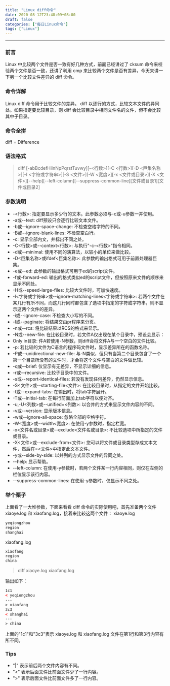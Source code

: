 ```yaml
---
title: "Linux diff命令"
date: 2020-08-12T23:48:09+08:00
draft: false
categories: ["每日Linux命令"]
tags: ["Linux"]
---
```


---

### 前言

Linux 中比较两个文件是否一致有好几种方式，前面已经讲过了 cksum 命令来校验两个文件是否一致，还讲了利用 cmp 来比较两个文件是否有差异，今天来讲一下另一个比较文件差异的 diff 命令。

### 命令详解

Linux diff 命令用于比较文件的差异。
diff 以逐行的方式，比较文本文件的异同处。如果指定要比较目录，则 diff 会比较目录中相同文件名的文件，但不会比较其中子目录。

### 命令全拼

diff = Difference

### 语法格式

> diff [-abBcdefHilnNpPqrstTuvwy][-<行数>][-C <行数>][-D <巨集名称>][-I <字符或字符串>][-S <文件>][-W <宽度>][-x <文件或目录>][-X <文件>][--help][--left-column][--suppress-common-line][文件或目录1][文件或目录2]

### 参数说明

- -<行数>: 指定要显示多少行的文本。此参数必须与-c或-u参数一并使用。
- -a或--text: diff预设只会逐行比较文本文件。
- -b或--ignore-space-change: 不检查空格字符的不同。
- -B或--ignore-blank-lines: 不检查空白行。
- -c: 显示全部内文，并标出不同之处。
- -C<行数>或--context<行数>: 与执行"-c-<行数>"指令相同。
- -d或--minimal: 使用不同的演算法，以较小的单位来做比较。
- -D<巨集名称>或ifdef<巨集名称>: 此参数的输出格式可用于前置处理器巨集。
- -e或--ed: 此参数的输出格式可用于ed的script文件。
- -f或-forward-ed: 输出的格式类似ed的script文件，但按照原来文件的顺序来显示不同处。
- -H或--speed-large-files: 比较大文件时，可加快速度。
- -l<字符或字符串>或--ignore-matching-lines<字符或字符串>: 若两个文件在某几行有所不同，而这几行同时都包含了选项中指定的字符或字符串，则不显示这两个文件的差异。
- -i或--ignore-case: 不检查大小写的不同。
- -l或--paginate: 将结果交由pr程序来分页。
- -n或--rcs: 将比较结果以RCS的格式来显示。
- -N或--new-file: 在比较目录时，若文件A仅出现在某个目录中，预设会显示：
- Only in目录: 件A若使用-N参数，则diff会将文件A与一个空白的文件比较。
- -p: 若比较的文件为C语言的程序码文件时，显示差异所在的函数名称。
- -P或--unidirectional-new-file: 与-N类似，但只有当第二个目录包含了一个第一个目录所没有的文件时，才会将这个文件与空白的文件做比较。
- -q或--brief: 仅显示有无差异，不显示详细的信息。
- -r或--recursive: 比较子目录中的文件。
- -s或--report-identical-files: 若没有发现任何差异，仍然显示信息。
- -S<文件>或--starting-file<文件>: 在比较目录时，从指定的文件开始比较。
- -t或--expand-tabs: 在输出时，将tab字符展开。
- -T或--initial-tab: 在每行前面加上tab字符以便对齐。
- -u,-U<列数>或--unified=<列数>: 以合并的方式来显示文件内容的不同。
- -v或--version: 显示版本信息。
- -w或--ignore-all-space: 忽略全部的空格字符。
- -W<宽度>或--width<宽度>: 在使用-y参数时，指定栏宽。
- -x<文件名或目录>或--exclude<文件名或目录>: 不比较选项中所指定的文件或目录。
- -X<文件>或--exclude-from<文件>: 您可以将文件或目录类型存成文本文件，然后在=<文件>中指定此文本文件。
- -y或--side-by-side: 以并列的方式显示文件的异同之处。
- --help: 显示帮助。
- --left-column: 在使用-y参数时，若两个文件某一行内容相同，则仅在左侧的栏位显示该行内容。
- --suppress-common-lines: 在使用-y参数时，仅显示不同之处。

### 举个栗子

上面看了一大堆参数，下面来看看 diff 命令的实际使用吧，首先准备两个文件 xiaoye.log 和 xiaofang.log，接着来比较这两个文件：
xiaoye.log
```html
yeqiongzhou
region
shanghai
```

xiaofang.log
```html
xiaofang
region
china
```

> diff xiaoye.log xiaofang.log

输出如下：
```html
1c1
< yeqiongzhou
---
> xiaofang
3c3
< shanghai
---
> china
```
上面的"1c1"和"3c3"表示 xiaoye.log 和 xiaofang.log 文件在第1行和第3行内容有所不同。

### Tips

- "|" 表示前后两个文件内容有不同。
- "<" 表示后面文件比前面文件少了一行内容。
- ">" 表示后面文件比前面文件多了一行内容。
